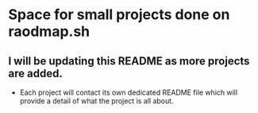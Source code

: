 # Space for small projects done on raodmap.sh


## I will be updating this README as more projects are added.

- Each project will contact its own dedicated README file which will provide a detail of what the project is all about.